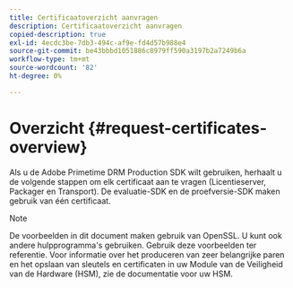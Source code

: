 ```yaml
---
title: Certificaatoverzicht aanvragen
description: Certificaatoverzicht aanvragen
copied-description: true
exl-id: 4ecdc3be-7db3-494c-af9e-fd4d57b988e4
source-git-commit: be43bbbd1051886c8979ff590a3197b2a7249b6a
workflow-type: tm+mt
source-wordcount: '82'
ht-degree: 0%

---
```


# Overzicht {#request-certificates-overview}

Als u de Adobe Primetime DRM Production SDK wilt gebruiken, herhaalt u de volgende stappen om elk certificaat aan te vragen (Licentieserver, Packager en Transport). De evaluatie-SDK en de proefversie-SDK maken gebruik van één certificaat.

>[!NOTE]
>
>De voorbeelden in dit document maken gebruik van OpenSSL. U kunt ook andere hulpprogramma&#39;s gebruiken. Gebruik deze voorbeelden ter referentie. Voor informatie over het produceren van zeer belangrijke paren en het opslaan van sleutels en certificaten in uw Module van de Veiligheid van de Hardware (HSM), zie de documentatie voor uw HSM.
